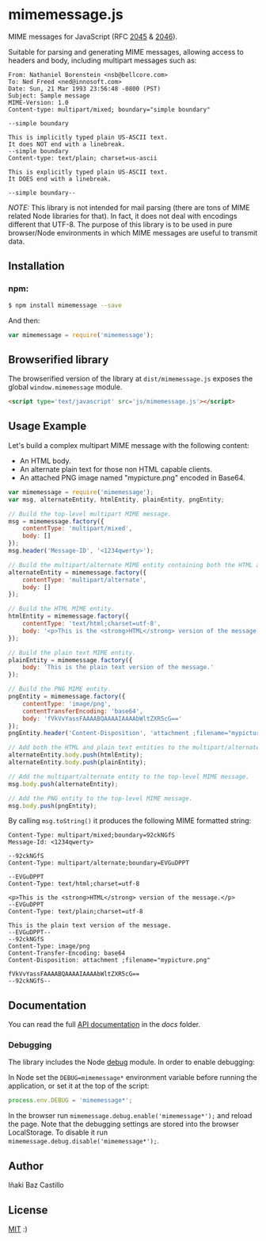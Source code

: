 # mimemessage.js

MIME messages for JavaScript (RFC [2045](https://tools.ietf.org/html/rfc2045) & [2046](https://tools.ietf.org/html/rfc2046)).

Suitable for parsing and generating MIME messages, allowing access to headers and body, including multipart messages such as:

```
From: Nathaniel Borenstein <nsb@bellcore.com>
To: Ned Freed <ned@innosoft.com>
Date: Sun, 21 Mar 1993 23:56:48 -0800 (PST)
Subject: Sample message
MIME-Version: 1.0
Content-type: multipart/mixed; boundary="simple boundary"

--simple boundary

This is implicitly typed plain US-ASCII text.
It does NOT end with a linebreak.
--simple boundary
Content-type: text/plain; charset=us-ascii

This is explicitly typed plain US-ASCII text.
It DOES end with a linebreak.

--simple boundary--
```

*NOTE:* This library is not intended for mail parsing (there are tons of MIME related Node libraries for that). In fact, it does not deal with encodings different that UTF-8. The purpose of this library is to be used in pure browser/Node environments in which MIME messages are useful to transmit data.


## Installation

### **npm**:

```bash
$ npm install mimemessage --save
```

And then:

```javascript
var mimemessage = require('mimemessage');
```


## Browserified library

The browserified version of the library at `dist/mimemessage.js` exposes the global `window.mimemessage` module.

```html
<script type='text/javascript' src='js/mimemessage.js'></script>
```


## Usage Example

Let's build a complex multipart MIME message with the following content:

* An HTML body.
* An alternate plain text for those non HTML capable clients.
* An attached PNG image named "mypicture.png" encoded in Base64.

```javascript
var mimemessage = require('mimemessage');
var msg, alternateEntity, htmlEntity, plainEntity, pngEntity;

// Build the top-level multipart MIME message.
msg = mimemessage.factory({
    contentType: 'multipart/mixed',
    body: []
});
msg.header('Message-ID', '<1234qwerty>');

// Build the multipart/alternate MIME entity containing both the HTML and plain text entities.
alternateEntity = mimemessage.factory({
    contentType: 'multipart/alternate',
    body: []
});

// Build the HTML MIME entity.
htmlEntity = mimemessage.factory({
    contentType: 'text/html;charset=utf-8',
    body: '<p>This is the <strong>HTML</strong> version of the message.</p>'
});

// Build the plain text MIME entity.
plainEntity = mimemessage.factory({
    body: 'This is the plain text version of the message.'
});

// Build the PNG MIME entity.
pngEntity = mimemessage.factory({
    contentType: 'image/png',
    contentTransferEncoding: 'base64',
    body: 'fVkVvYassFAAAABQAAAAIAAAAbWltZXR5cG=='
});
pngEntity.header('Content-Disposition', 'attachment ;filename="mypicture.png"');

// Add both the HTML and plain text entities to the multipart/alternate entity.
alternateEntity.body.push(htmlEntity);
alternateEntity.body.push(plainEntity);

// Add the multipart/alternate entity to the top-level MIME message.
msg.body.push(alternateEntity);

// Add the PNG entity to the top-level MIME message.
msg.body.push(pngEntity);
```

By calling `msg.toString()` it produces the following MIME formatted string:

```
Content-Type: multipart/mixed;boundary=92ckNGfS
Message-Id: <1234qwerty>

--92ckNGfS
Content-Type: multipart/alternate;boundary=EVGuDPPT

--EVGuDPPT
Content-Type: text/html;charset=utf-8

<p>This is the <strong>HTML</strong> version of the message.</p>
--EVGuDPPT
Content-Type: text/plain;charset=utf-8

This is the plain text version of the message.
--EVGuDPPT--
--92ckNGfS
Content-Type: image/png
Content-Transfer-Encoding: base64
Content-Disposition: attachment ;filename="mypicture.png"

fVkVvYassFAAAABQAAAAIAAAAbWltZXR5cG==
--92ckNGfS--
```


## Documentation

You can read the full [API documentation](docs/index.md) in the *docs* folder.


### Debugging

The library includes the Node [debug](https://github.com/visionmedia/debug) module. In order to enable debugging:

In Node set the `DEBUG=mimemessage*` environment variable before running the application, or set it at the top of the script:

```javascript
process.env.DEBUG = 'mimemessage*';
```

In the browser run `mimemessage.debug.enable('mimemessage*');` and reload the page. Note that the debugging settings are stored into the browser LocalStorage. To disable it run `mimemessage.debug.disable('mimemessage*');`.


## Author

Iñaki Baz Castillo


## License

[MIT](./LICENSE) :)
